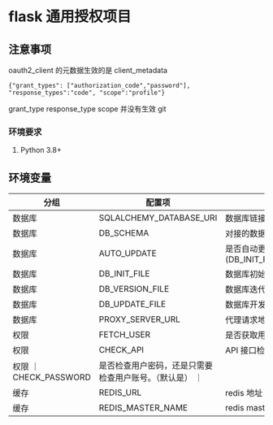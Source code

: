# flask 通用授权项目

## 注意事项

oauth2_client 的元数据生效的是 client_metadata

`{"grant_types": ["authorization_code","password"], "response_types":"code", "scope":"profile"}`

grant_type
response_type
scope
并没有生效
git

### 环境要求

1. Python 3.8+

## 环境变量

| 分组                   | 配置项                                                  | 说明                                                            |
| ---------------------- | ------------------------------------------------------- | --------------------------------------------------------------- |
| 数据库                 | SQLALCHEMY_DATABASE_URI                                 | 数据库链接地址                                                  |
| 数据库                 | DB_SCHEMA                                               | 对接的数据库 schema                                             |
| 数据库                 | AUTO_UPDATE                                             | 是否自动更新数据库(DB_INIT_FILE,DB_VERSION_FILE,DB_UPDATE_FILE) |
| 数据库                 | DB_INIT_FILE                                            | 数据库初始化脚本                                                |
| 数据库                 | DB_VERSION_FILE                                         | 数据库迭代脚本（根据版本更新）                                  |
| 数据库                 | DB_UPDATE_FILE                                          | 数据库开发脚本（本次启动运行）                                  |
| 数据库                 | PROXY_SERVER_URL                                        | 代理请求地址                                                    |
| 权限                   | FETCH_USER                                              | 是否获取用户                                                    |
| 权限                   | CHECK_API                                               | API 接口检查                                                    |
| 权限 ｜ CHECK_PASSWORD | 是否检查用户密码，还是只需要检查用户账号。（默认是） ｜ |
| 缓存                   | REDIS_URL                                               | redis 地址                                                      |
| 缓存                   | REDIS_MASTER_NAME                                       | redis master name                                               |
